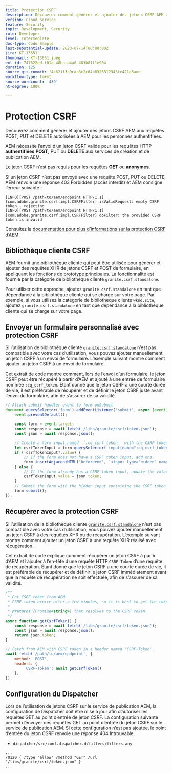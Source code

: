 ```yaml
---
title: Protection CSRF
description: Découvrez comment générer et ajouter des jetons CSRF AEM aux requêtes POST, PUT et DELETE autorisées à AEM pour les personnes authentifiées.
version: Cloud Service
feature: Security
topic: Development, Security
role: Developer
level: Intermediate
doc-type: Code Sample
last-substantial-update: 2023-07-14T00:00:00Z
jira: KT-13651
thumbnail: KT-13651.jpeg
exl-id: 747322ed-f01a-48ba-a4a0-483b81f1e904
duration: 125
source-git-commit: f4c621f3a9caa8c2c64b8323312343fe421a5aee
workflow-type: tm+mt
source-wordcount: '439'
ht-degree: 100%

---
```


# Protection CSRF

Découvrez comment générer et ajouter des jetons CSRF AEM aux requêtes POST, PUT et DELETE autorisées à AEM pour les personnes authentifiées.

AEM nécessite l’envoi d’un jeton CSRF valide pour les requêtes HTTP __authentifiées__ __POST__, PUT ou __DELETE__ aux services de création et de publication AEM.

Le jeton CSRF n’est pas requis pour les requêtes __GET__ ou __anonymes__.

Si un jeton CSRF n’est pas envoyé avec une requête POST, PUT ou DELETE, AEM renvoie une réponse 403 Forbidden (accès interdit) et AEM consigne l’erreur suivante :

```log
[INFO][POST /path/to/aem/endpoint HTTP/1.1][com.adobe.granite.csrf.impl.CSRFFilter] isValidRequest: empty CSRF token - rejecting
[INFO][POST /path/to/aem/endpoint HTTP/1.1][com.adobe.granite.csrf.impl.CSRFFilter] doFilter: the provided CSRF token is invalid
```

Consultez la [documentation pour plus d’informations sur la protection CSRF d’AEM](https://experienceleague.adobe.com/docs/experience-manager-65/developing/introduction/csrf-protection.html?lang=fr).


## Bibliothèque cliente CSRF

AEM fournit une bibliothèque cliente qui peut être utilisée pour générer et ajouter des requêtes XHR de jetons CSRF et POST de formulaire, en appliquant les fonctions de prototype principales. La fonctionnalité est fournie par la catégorie de bibliothèque cliente `granite.csrf.standalone`.

Pour utiliser cette approche, ajoutez `granite.csrf.standalone` en tant que dépendance à la bibliothèque cliente qui se charge sur votre page. Par exemple, si vous utilisez la catégorie de bibliothèque cliente `wknd.site`, ajoutez `granite.csrf.standalone` en tant que dépendance à la bibliothèque cliente qui se charge sur votre page.

## Envoyer un formulaire personnalisé avec protection CSRF

Si l’utilisation de bibliothèque cliente [`granite.csrf.standalone`](#csrf-client-library) n’est pas compatible avec votre cas d’utilisation, vous pouvez ajouter manuellement un jeton CSRF à un envoi de formulaire. L’exemple suivant montre comment ajouter un jeton CSRF à un envoi de formulaire.

Cet extrait de code montre comment, lors de l’envoi d’un formulaire, le jeton CSRF peut être récupéré à partir d’AEM et ajouté à une entrée de formulaire nommée `:cq_csrf_token`. Étant donné que le jeton CSRF a une courte durée de vie, il est préférable de récupérer et de définir le jeton CSRF juste avant l’envoi du formulaire, afin de s’assurer de sa validité.

```javascript
// Attach submit handler event to form onSubmit
document.querySelector('form').addEventListener('submit', async (event) => {
    event.preventDefault();

    const form = event.target;
    const response = await fetch('/libs/granite/csrf/token.json');
    const json = await response.json();
    
    // Create a form input named ``:cq_csrf_token`` with the CSRF token.
    let csrfTokenInput = form.querySelector('input[name=":cq_csrf_token"]');
    if (!csrfTokenInput?.value) {
        // If the form does not have a CSRF token input, add one.
        form.insertAdjacentHTML('beforeend', `<input type="hidden" name=":cq_csrf_token" value="${json.token}">`);
    } else {
        // If the form already has a CSRF token input, update the value.
        csrfTokenInput.value = json.token;
    }
    // Submit the form with the hidden input containing the CSRF token
    form.submit();
});
```

## Récupérer avec la protection CSRF

Si l’utilisation de la bibliothèque cliente [`granite.csrf.standalone`](#csrf-client-library) n’est pas compatible avec votre cas d’utilisation, vous pouvez ajouter manuellement un jeton CSRF à des requêtes XHR ou de récupération. L’exemple suivant montre comment ajouter un jeton CSRF à une requête XHR réalisé avec récupération.

Cet extrait de code explique comment récupérer un jeton CSRF à partir d’AEM et l’ajouter à l’en-tête d’une requête HTTP `CSRF-Token` d’une requête de récupération. Étant donné que le jeton CSRF a une courte durée de vie, il est préférable de récupérer et de définir le jeton CSRF immédiatement avant que la requête de récupération ne soit effectuée, afin de s’assurer de sa validité.

```javascript
/**
 * Get CSRF token from AEM.
 * CSRF token expire after a few minutes, so it is best to get the token before each request.
 * 
 * @returns {Promise<string>} that resolves to the CSRF token.
 */
async function getCsrfToken() {
    const response = await fetch('/libs/granite/csrf/token.json');
    const json = await response.json();
    return json.token;
}

// Fetch from AEM with CSRF token in a header named 'CSRF-Token'.
await fetch('/path/to/aem/endpoint', {
    method: 'POST',
    headers: {
        'CSRF-Token': await getCsrfToken()
    },
});
```

## Configuration du Dispatcher

Lors de l’utilisation de jetons CSRF sur le service de publication AEM, la configuration de Dispatcher doit être mise à jour afin d’autoriser les requêtes GET au point d’entrée de jeton CSRF. La configuration suivante permet d’envoyer des requêtes GET au point d’entrée du jeton CSRF sur le service de publication AEM. Si cette configuration n’est pas ajoutée, le point d’entrée du jeton CSRF renvoie une réponse 404 Introuvable.

* `dispatcher/src/conf.dispatcher.d/filters/filters.any`

```
...
/0120 { /type "allow" /method "GET" /url "/libs/granite/csrf/token.json" }
...
```

